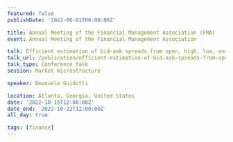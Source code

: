 ```yaml
---
featured: false
publishDate: '2022-06-01T00:00:00Z'

title: Annual Meeting of the Financial Management Association (FMA)
event: Annual Meeting of the Financial Management Association

talk: Efficient estimation of bid-ask spreads from open, high, low, and close prices
talk_url: /publication/efficient-estimation-of-bid-ask-spreads-from-open-high-low-and-close-prices/
talk_type: Conference talk
session: Market microstructure

speaker: Emanuele Guidotti

location: Atlanta, Georgia, United States
date: '2022-10-19T12:00:00Z'
date_end: '2022-10-22T12:00:00Z'
all_day: true

tags: [finance]
---
```

